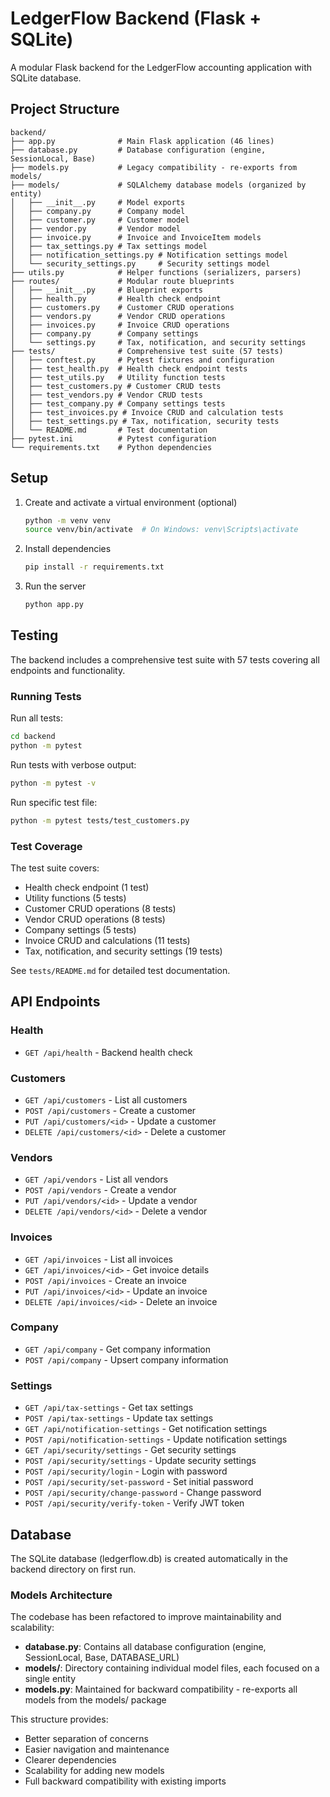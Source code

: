 # LedgerFlow Backend (Flask + SQLite)

A modular Flask backend for the LedgerFlow accounting application with SQLite database.

## Project Structure

```
backend/
├── app.py              # Main Flask application (46 lines)
├── database.py         # Database configuration (engine, SessionLocal, Base)
├── models.py           # Legacy compatibility - re-exports from models/
├── models/             # SQLAlchemy database models (organized by entity)
│   ├── __init__.py     # Model exports
│   ├── company.py      # Company model
│   ├── customer.py     # Customer model
│   ├── vendor.py       # Vendor model
│   ├── invoice.py      # Invoice and InvoiceItem models
│   ├── tax_settings.py # Tax settings model
│   ├── notification_settings.py # Notification settings model
│   └── security_settings.py     # Security settings model
├── utils.py            # Helper functions (serializers, parsers)
├── routes/             # Modular route blueprints
│   ├── __init__.py     # Blueprint exports
│   ├── health.py       # Health check endpoint
│   ├── customers.py    # Customer CRUD operations
│   ├── vendors.py      # Vendor CRUD operations
│   ├── invoices.py     # Invoice CRUD operations
│   ├── company.py      # Company settings
│   └── settings.py     # Tax, notification, and security settings
├── tests/              # Comprehensive test suite (57 tests)
│   ├── conftest.py     # Pytest fixtures and configuration
│   ├── test_health.py  # Health check endpoint tests
│   ├── test_utils.py   # Utility function tests
│   ├── test_customers.py # Customer CRUD tests
│   ├── test_vendors.py # Vendor CRUD tests
│   ├── test_company.py # Company settings tests
│   ├── test_invoices.py # Invoice CRUD and calculation tests
│   ├── test_settings.py # Tax, notification, security tests
│   └── README.md       # Test documentation
├── pytest.ini          # Pytest configuration
└── requirements.txt    # Python dependencies
```

## Setup

1. Create and activate a virtual environment (optional)
   ```bash
   python -m venv venv
   source venv/bin/activate  # On Windows: venv\Scripts\activate
   ```

2. Install dependencies
   ```bash
   pip install -r requirements.txt
   ```

3. Run the server
   ```bash
   python app.py
   ```

## Testing

The backend includes a comprehensive test suite with 57 tests covering all endpoints and functionality.

### Running Tests

Run all tests:
```bash
cd backend
python -m pytest
```

Run tests with verbose output:
```bash
python -m pytest -v
```

Run specific test file:
```bash
python -m pytest tests/test_customers.py
```

### Test Coverage

The test suite covers:
- Health check endpoint (1 test)
- Utility functions (5 tests)
- Customer CRUD operations (8 tests)
- Vendor CRUD operations (8 tests)
- Company settings (5 tests)
- Invoice CRUD and calculations (11 tests)
- Tax, notification, and security settings (19 tests)

See `tests/README.md` for detailed test documentation.

## API Endpoints

### Health
- `GET /api/health` - Backend health check

### Customers
- `GET /api/customers` - List all customers
- `POST /api/customers` - Create a customer
- `PUT /api/customers/<id>` - Update a customer
- `DELETE /api/customers/<id>` - Delete a customer

### Vendors
- `GET /api/vendors` - List all vendors
- `POST /api/vendors` - Create a vendor
- `PUT /api/vendors/<id>` - Update a vendor
- `DELETE /api/vendors/<id>` - Delete a vendor

### Invoices
- `GET /api/invoices` - List all invoices
- `GET /api/invoices/<id>` - Get invoice details
- `POST /api/invoices` - Create an invoice
- `PUT /api/invoices/<id>` - Update an invoice
- `DELETE /api/invoices/<id>` - Delete an invoice

### Company
- `GET /api/company` - Get company information
- `POST /api/company` - Upsert company information

### Settings
- `GET /api/tax-settings` - Get tax settings
- `POST /api/tax-settings` - Update tax settings
- `GET /api/notification-settings` - Get notification settings
- `POST /api/notification-settings` - Update notification settings
- `GET /api/security/settings` - Get security settings
- `POST /api/security/settings` - Update security settings
- `POST /api/security/login` - Login with password
- `POST /api/security/set-password` - Set initial password
- `POST /api/security/change-password` - Change password
- `POST /api/security/verify-token` - Verify JWT token

## Database

The SQLite database (ledgerflow.db) is created automatically in the backend directory on first run.

### Models Architecture

The codebase has been refactored to improve maintainability and scalability:

- **database.py**: Contains all database configuration (engine, SessionLocal, Base, DATABASE_URL)
- **models/**: Directory containing individual model files, each focused on a single entity
- **models.py**: Maintained for backward compatibility - re-exports all models from the models/ package

This structure provides:
- Better separation of concerns
- Easier navigation and maintenance
- Clearer dependencies
- Scalability for adding new models
- Full backward compatibility with existing imports